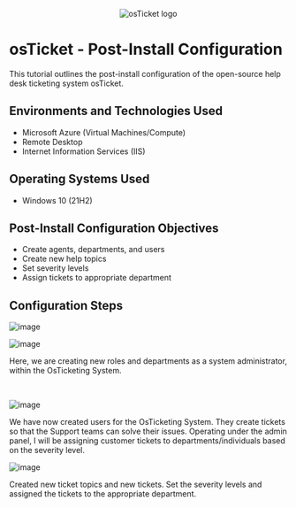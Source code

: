 <p align="center">
<img src="https://i.imgur.com/Clzj7Xs.png" alt="osTicket logo"/>
</p>

<h1>osTicket - Post-Install Configuration</h1>
This tutorial outlines the post-install configuration of the open-source help desk ticketing system osTicket.<br />


<h2>Environments and Technologies Used</h2>

- Microsoft Azure (Virtual Machines/Compute)
- Remote Desktop
- Internet Information Services (IIS)

<h2>Operating Systems Used </h2>

- Windows 10</b> (21H2)

<h2>Post-Install Configuration Objectives</h2>

- Create agents, departments, and users
- Create new help topics
- Set severity levels
- Assign tickets to appropriate department


<h2>Configuration Steps</h2>

![image](https://github.com/shaneawilson/post-install-config/assets/148294831/b11bdd26-5d28-45d1-9f4b-8cb9ffd33ca1)

![image](https://github.com/shaneawilson/post-install-config/assets/148294831/c072cbad-de98-4de3-87c1-b5199886ae31)


</p>
<p>
Here, we are creating new roles and departments as a system administrator, within the OsTicketing System.
</p>
<br />

<p>

![image](https://github.com/shaneawilson/post-install-config/assets/148294831/f470892f-da0b-4bf6-a482-46942f72e494)

<p>We have now created users for the OsTicketing System. They create tickets so that the Support teams can solve their issues. Operating under the admin panel, I will be assigning customer tickets to departments/individuals based on the severity level.    

![image](https://github.com/shaneawilson/post-install-config/assets/148294831/da5cdc02-e93d-447c-b9f9-767621b50fb3)


</p>
<p>Created new ticket topics and new tickets. Set the severity levels and assigned the tickets to the appropriate department.
<br />
